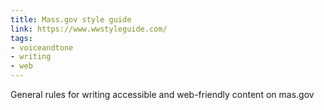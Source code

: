 ```yaml
---
title: Mass.gov style guide
link: https://www.wwstyleguide.com/
tags:
- voiceandtone
- writing
- web
---
```


General rules for writing accessible and web-friendly content on mas.gov
